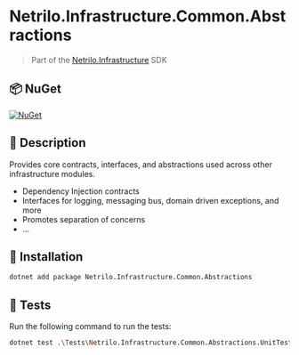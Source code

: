 # Netrilo.Infrastructure.Common.Abstractions

> Part of the [Netrilo.Infrastructure](https://github.com/raminesfahani/Netrilo_Infrastructure) SDK

## 📦 NuGet

[![NuGet](https://img.shields.io/nuget/v/Netrilo.Infrastructure.Common.Abstractions)](https://www.nuget.org/packages/Netrilo.Infrastructure.Common.Abstractions)

## 📖 Description

Provides core contracts, interfaces, and abstractions used across other infrastructure modules.

- Dependency Injection contracts
- Interfaces for logging, messaging bus, domain driven exceptions, and more
- Promotes separation of concerns
- ...

## 🚀 Installation

```bash
dotnet add package Netrilo.Infrastructure.Common.Abstractions
```

## 🧪 Tests

Run the following command to run the tests:

```bash
dotnet test .\Tests\Netrilo.Infrastructure.Common.Abstractions.UnitTests\Netrilo.Infrastructure.Common.Abstractions.UnitTests.csproj
```
